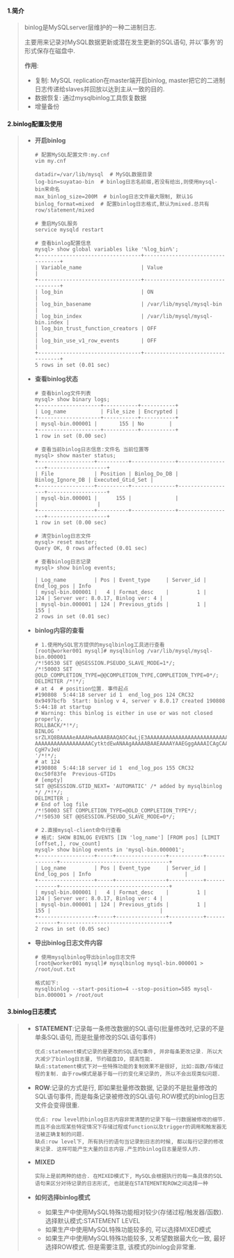 #### 1.简介

> binlog是MySQLserver层维护的一种二进制日志.
>
> 主要用来记录对MySQL数据更新或潜在发生更新的SQL语句, 并以'事务'的形式保存在磁盘中.
>
> **作用**:
>
> - 复制: MySQL replication在master端开启binlog, master把它的二进制日志传递给slaves并回放以达到主从一致的目的.
> - 数据恢复: 通过mysqlbinlog工具恢复数据
> - 增量备份

#### 2.binlog配置及使用

> - **开启binlog**
>
>   ```
>   # 配置MySQL配置文件:my.cnf
>   vim my.cnf
>   
>   datadir=/var/lib/mysql  # MySQL数据目录
>   log-bin=suyatao-bin  # binlog日志名前缀,若没有给出,则使用mysql-bin来命名
>   max_binlog_size=200M  # binlog日志文件最大限制, 默认1G
>   binlog_format=mixed  # 配置binlog日志格式,默认为mixed.总共有row/statement/mixed
>   
>   # 重启MySQL服务
>   service mysqld restart
>   
>   # 查看binlog配置信息
>   mysql> show global variables like '%log_bin%';
>   +---------------------------------+----------------------------------+
>   | Variable_name                   | Value                            |
>   +---------------------------------+----------------------------------+
>   | log_bin                         | ON                               |
>   | log_bin_basename                | /var/lib/mysql/mysql-bin       |
>   | log_bin_index                   | /var/lib/mysql/mysql-bin.index |
>   | log_bin_trust_function_creators | OFF                              |
>   | log_bin_use_v1_row_events       | OFF                              |
>   +---------------------------------+----------------------------------+
>   5 rows in set (0.01 sec)
>   ```
>
> - **查看binlog状态**
>
>   ```
>   # 查看binlog文件列表
>   mysql> show binary logs;
>   +--------------------+-----------+-----------+
>   | Log_name           | File_size | Encrypted |
>   +--------------------+-----------+-----------+
>   | mysql-bin.000001 |       155 | No        |
>   +--------------------+-----------+-----------+
>   1 row in set (0.00 sec)
>   
>   # 查看当前binlog日志信息:文件名 当前位置等
>   mysql> show master status;
>   +------------------+----------+--------------+------------------+-------------------+
>   | File             | Position | Binlog_Do_DB | Binlog_Ignore_DB | Executed_Gtid_Set |
>   +------------------+----------+--------------+------------------+-------------------+
>   | mysql-bin.000001 |      155 |              |                  |                   |
>   +------------------+----------+--------------+------------------+-------------------+
>   1 row in set (0.00 sec)
>   
>   # 清空binlog日志文件
>   mysql> reset master;
>   Query OK, 0 rows affected (0.01 sec)
>   
>   # 查看binlog日志记录
>   mysql> show binlog events;
>   
>   | Log_name         | Pos | Event_type     | Server_id | End_log_pos | Info     
>   | mysql-bin.000001 |   4 | Format_desc    |         1 |         124 | Server ver: 8.0.17, Binlog ver: 4 |
>   | mysql-bin.000001 | 124 | Previous_gtids |         1 |         155 |         
>   2 rows in set (0.01 sec)
>   ```
>
> - **binlog内容的查看**
>
>   ```
>   # 1.使用MySQL官方提供的mysqlbinlog工具进行查看
>   [root@worker001 mysql]# mysqlbinlog /var/lib/mysql/mysql-bin.000001 
>   /*!50530 SET @@SESSION.PSEUDO_SLAVE_MODE=1*/;
>   /*!50003 SET @OLD_COMPLETION_TYPE=@@COMPLETION_TYPE,COMPLETION_TYPE=0*/;
>   DELIMITER /*!*/;
>   # at 4  # position位置. 事件起点
>   #190808  5:44:18 server id 1  end_log_pos 124 CRC32 0x9497bcfb 	Start: binlog v 4, server v 8.0.17 created 190808  5:44:18 at startup
>   # Warning: this binlog is either in use or was not closed properly.
>   ROLLBACK/*!*/;
>   BINLOG '
>   srZLXQ8BAAAAeAAAAHwAAAABAAQAOC4wLjE3AAAAAAAAAAAAAAAAAAAAAAAAAAAAAAAAAAAAAAAA
>   AAAAAAAAAAAAAAAAAACytktdEwANAAgAAAAABAAEAAAAYAAEGggAAAAICAgCAAAACgoKKioAEjQA
>   CgH7vJeU
>   '/*!*/;
>   # at 124
>   #190808  5:44:18 server id 1  end_log_pos 155 CRC32 0xc50f83fe 	Previous-GTIDs
>   # [empty]
>   SET @@SESSION.GTID_NEXT= 'AUTOMATIC' /* added by mysqlbinlog */ /*!*/;
>   DELIMITER ;
>   # End of log file
>   /*!50003 SET COMPLETION_TYPE=@OLD_COMPLETION_TYPE*/;
>   /*!50530 SET @@SESSION.PSEUDO_SLAVE_MODE=0*/;
>   
>   # 2.直接mysql-client命令行查看
>   # 格式: SHOW BINLOG EVENTS [IN 'log_name'] [FROM pos] [LIMIT [offset,], row_count]
>   mysql> show binlog events in 'mysql-bin.000001';
>   +------------------+-----+----------------+-----------+-------------+-----------------------------------+
>   | Log_name         | Pos | Event_type     | Server_id | End_log_pos | Info                              |
>   +------------------+-----+----------------+-----------+-------------+-----------------------------------+
>   | mysql-bin.000001 |   4 | Format_desc    |         1 |         124 | Server ver: 8.0.17, Binlog ver: 4 |
>   | mysql-bin.000001 | 124 | Previous_gtids |         1 |         155 |                                   |
>   +------------------+-----+----------------+-----------+-------------+-----------------------------------+
>   2 rows in set (0.05 sec)
>   ```
>
> - **导出binlog日志文件内容**
>
>   ```
>   # 使用mysqlbinlog导出binlog日志文件
>   [root@worker001 mysql]# mysqlbinlog mysql-bin.000001 > /root/out.txt
>   
>   格式如下:
>   mysqlbinlog --start-position=4 --stop-position=585 mysql-bin.000001 > /root/out
>   ```

#### 3.binlog日志模式

> - **STATEMENT**:记录每一条修改数据的SQL语句(批量修改时,记录的不是单条SQL语句, 而是批量修改的SQL语句事件)
>
>   ```
>   优点:statement模式记录的是更改的SQL语句事件, 并非每条更改记录. 所以大大减少了binlog日志量, 节约磁盘IO, 提高性能.
>   缺点:statement模式下对一些特殊功能的复制效果不是很好, 比如:函数/存储过程的复制. 由于row模式是基于每一行的变化来记录的, 所以不会出现类似问题.
>   ```
>
>   
>
> - **ROW**:记录的方式是行, 即如果批量修改数据, 记录的不是批量修改的SQL语句事件, 而是每条记录被修改的SQL语句.ROW模式的binlog日志文件会变得很重.
>
>   ```
>   优点: row level的binlog日志内容非常清楚的记录下每一行数据被修改的细节. 而且不会出现某些特定情况下存储过程或function以及trigger的调用和触发器无法被正确复制的问题.
>   缺点:row level下, 所有执行的语句当记录到日志的时候, 都以每行记录的修改来记录. 这样可能产生大量的日志内容.产生的binlog日志量是惊人的. 
>   ```
>
>   
>
> - **MIXED**
>
>   ```
>   实际上是前两种的结合. 在MIXED模式下, MySQL会根据执行的每一条具体的SQL语句来区分对待记录的日志形式, 也就是在STATEMENT和ROW之间选择一种
>   ```
>
> - **如何选择binlog模式**
>
>   - 如果生产中使用MySQL特殊功能相对较少(存储过程/触发器/函数). 选择默认模式:STATEMENT LEVEL
>   - 如果生产中使用MySQL特殊功能较多的, 可以选择MIXED模式
>   - 如果生产中使用MySQL特殊功能较多, 又希望数据最大化一致, 最好选择ROW模式. 但是需要注意, 该模式的binlog会非常重.
>
>   